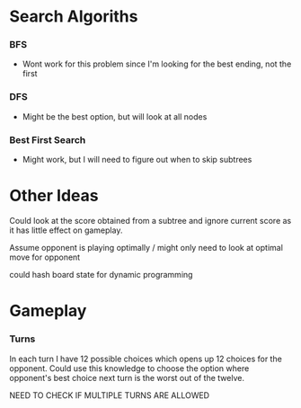 # Search Algoriths

### BFS
- Wont work for this problem since I'm looking for the best ending, not the first

### DFS
- Might be the best option, but will look at all nodes

### Best First Search
- Might work, but I will need to figure out when to skip subtrees

# Other Ideas

Could look at the score obtained from a subtree and ignore current score as it has little effect on gameplay.

Assume opponent is playing optimally / might only need to look at optimal move for opponent

could hash board state for dynamic programming

# Gameplay

### Turns

In each turn I have 12 possible choices which opens up 12 choices for the opponent. Could use this knowledge to choose the option where opponent's best choice next turn is the worst out of the twelve.

NEED TO CHECK IF MULTIPLE TURNS ARE ALLOWED
